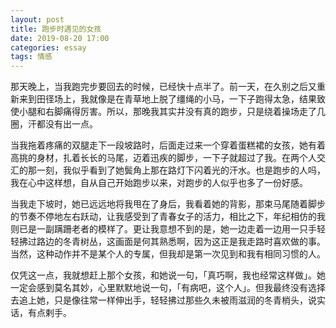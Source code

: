 ```yaml
---
layout: post
title: 跑步时遇见的女孩
date: 2019-08-20 17:00
categories: essay
tags: 情感
---
```


那天晚上，当我跑完步要回去的时候，已经快十点半了。前一天，在久别之后又重新来到田径场上，我就像是在青草地上脱了缰绳的小马，一下子跑得太急，结果致使小腿和右脚痛得厉害。所以，那晚我其实并没有真的跑步，只是绕着操场走了几圈，汗都没有出一点。

当我拖着疼痛的双腿走下一段坡路时，后面走过来一个穿着蛋糕裙的女孩，她有着高挑的身材，扎着长长的马尾，迈着迅疾的脚步，一下子就超过了我。在两个人交汇的那一刻，我似乎看到了她鬓角上那在路灯下闪着光的汗水。也是跑步的人吗，我在心中这样想，自从自己开始跑步以来，对跑步的人似乎也多了一份好感。

当我走下坡时，她已远远地将我甩在了身后，我看着她的背影，那束马尾随着脚步的节奏不停地左右跃动，让我感受到了青春女子的活力，相比之下，年纪相仿的我则已是一副蹒跚老者的模样了。更让我意想不到的是，她一边走着一边用一只手轻轻拂过路边的冬青树丛，这画面是何其熟悉啊，因为这正是我走路时喜欢做的事。当然，这种动作并不是某个人的专属，但我却是第一次见到和我有相同习惯的人。

仅凭这一点，我就想赶上那个女孩，和她说一句，「真巧啊，我也经常这样做」。她一定会感到莫名其妙，心里默默地说一句，「有病吧，这个人」。但我最终没有选择去追上她，只是像往常一样伸出手，轻轻拂过那些久未被雨滋润的冬青梢头，说实话，有点剌手。




